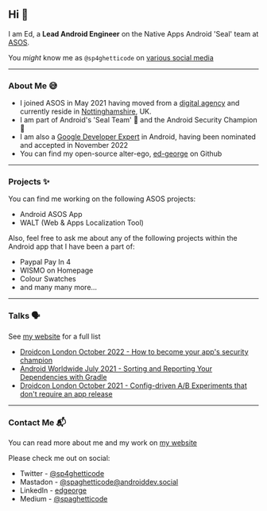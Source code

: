 ## Hi 👋

I am Ed, a **Lead Android Engineer** on the Native Apps Android 'Seal' team at [ASOS](https://asos.com).

You _might_ know me as `@sp4ghetticode` on [various social media](https://linktr.ee/sp4ghetticode)

---

### About Me 😅

*   I joined ASOS in May 2021 having moved from a [digital agency](https://himumsaiddad.com) and currently reside in [Nottinghamshire](https://en.wikipedia.org/wiki/Beeston,_Nottinghamshire), UK.
*   I am part of Android's 'Seal Team' 🦭 and the Android Security Champion 🔐
*   I am also a [Google Developer Expert](https://developers.google.com/community/experts) in Android, having been nominated and accepted in November 2022
*   You can find my open-source alter-ego, [ed-george](https://github.com/ed-george) on Github

---

### Projects ✨

You can find me working on the following ASOS projects:

*   Android ASOS App
*   WALT (Web & Apps Localization Tool)

Also, feel free to ask me about any of the following projects within the Android app that I have been a part of:

*   Paypal Pay In 4
*   WISMO on Homepage
*   Colour Swatches
*   and many many more...

---

### Talks 🗣

See [my website](https://spght.dev/talks) for a full list

*   [Droidcon London October 2022 - How to become your app's security champion](https://www.droidcon.com/2022/11/15/how-to-become-your-apps-security-champion) 
*   [Android Worldwide July 2021 - Sorting and Reporting Your Dependencies with Gradle](https://www.youtube.com/watch?v=4PCCiEThhbE)
*   [Droidcon London October 2021 - Config-driven A/B Experiments that don't require an app release](https://www.droidcon.com/2021/11/17/implementing-config-driven-experiments-that-dont-require-a-release)

---

### Contact Me 📬

You can read more about me and my work on [my website](https://ed-george.github.io/)

Please check me out on social:

*   Twitter - [@sp4ghetticode](http://twitter.com/sp4ghetticode)
*   Mastadon - [@spaghetticode@androiddev.social](https://androiddev.social/@spaghetticode) 
*   LinkedIn - [edgeorge](http://linkedin.com/in/edgeorge)
*   Medium - [@spaghetticode](https://medium.com/@spaghetticode)
